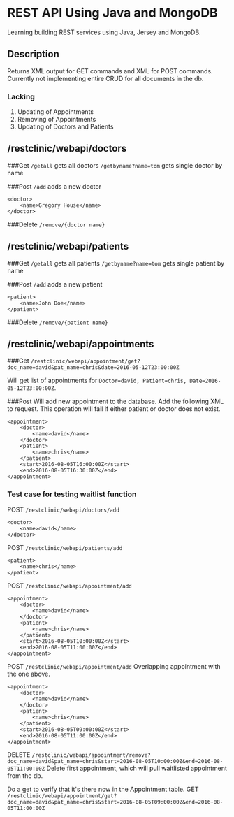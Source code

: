 # REST API Using Java and MongoDB
Learning building REST services using Java, Jersey and MongoDB. 

## Description
Returns XML output for GET commands and XML for POST commands. Currently not implementing entire CRUD for all documents in the db.

### Lacking
1. Updating of Appointments
2. Removing of Appointments
3. Updating of Doctors and Patients



## /restclinic/webapi/doctors

###Get
`/getall`		gets all doctors
`/getbyname?name=tom`	gets single doctor by name

###Post
`/add`			adds a new doctor

```
<doctor>
    <name>Gregory House</name>
</doctor>
```

###Delete
`/remove/{doctor name}`



## /restclinic/webapi/patients
###Get
`/getall`		        gets all patients 
`/getbyname?name=tom`	gets single patient by name

###Post
`/add`			        adds a new patient
```
<patient>
    <name>John Doe</name>
</patient>
```

###Delete
`/remove/{patient name}`



## /restclinic/webapi/appointments

###Get
`/restclinic/webapi/appointment/get?doc_name=david&pat_name=chris&date=2016-05-12T23:00:00Z`

Will get list of appointments for `Doctor=david, Patient=chris, Date=2016-05-12T23:00:00Z`.

###Post
Will add new appointment to the database. Add the following XML to request.
This operation will fail if either patient or doctor does not exist.
```
<appointment>
    <doctor>
        <name>david</name>
    </doctor>
    <patient>
        <name>chris</name>
    </patient>
    <start>2016-08-05T16:00:00Z</start>
    <end>2016-08-05T16:30:00Z</end>
</appointment>
```


### Test case for testing waitlist function
POST `/restclinic/webapi/doctors/add`
```
<doctor>
    <name>david</name>
</doctor>
```

POST `/restclinic/webapi/patients/add`
```
<patient>
    <name>chris</name>
</patient>
```

POST `/restclinic/webapi/appointment/add`
```
<appointment>
    <doctor>
        <name>david</name>
    </doctor>
    <patient>
        <name>chris</name>
    </patient>
    <start>2016-08-05T10:00:00Z</start>
    <end>2016-08-05T11:00:00Z</end>
</appointment>
```

POST `/restclinic/webapi/appointment/add`
Overlapping appointment with the one above.
```
<appointment>
    <doctor>
        <name>david</name>
    </doctor>
    <patient>
        <name>chris</name>
    </patient>
    <start>2016-08-05T09:00:00Z</start>
    <end>2016-08-05T11:00:00Z</end>
</appointment>
```

DELETE `/restclinic/webapi/appointment/remove?doc_name=david&pat_name=chris&start=2016-08-05T10:00:00Z&end=2016-08-05T11:00:00Z`
Delete first appointment, which will pull waitlisted appointment from the db.

Do a get to verify that it's there now in the Appointment table.
GET `/restclinic/webapi/appointment/get?doc_name=david&pat_name=chris&start=2016-08-05T09:00:00Z&end=2016-08-05T11:00:00Z`